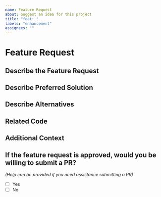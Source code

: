 ```yaml
---
name: Feature Request
about: Suggest an idea for this project
title: "feat: "
labels: "enhancement"
assignees: ""
---
```


# Feature Request

## Describe the Feature Request

<!-- A clear and concise description of what the feature request is. Please include if your feature request is related to a problem. -->

## Describe Preferred Solution

<!-- A clear and concise description of what you want to happen. -->

## Describe Alternatives

<!-- A clear and concise description of any alternative solutions or features you've considered. -->

## Related Code

<!-- If you are able to illustrate the bug or feature request with an example, please provide it here. -->

## Additional Context

<!-- List any other information that is relevant to your issue. Stack traces, related issues, suggestions on how to add, use case, Stack Overflow links, forum links, screenshots, OS if applicable, etc. -->

## If the feature request is approved, would you be willing to submit a PR?
_(Help can be provided if you need assistance submitting a PR)_

- [ ] Yes
- [ ] No
